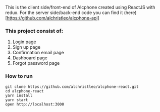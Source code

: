 This is the client side/front-end of Alcphone created using ReactJS with redux. For the server side/back-end code you can find it (here)[https://github.com/alchristleo/alcphone-api]

### This project consist of:
1. Login page
2. Sign up page
3. Confirmation email page
4. Dashboard page
5. Forgot password page

### How to run
```
git clone https://github.com/alchristleo/alcphone-react.git
cd alcphone-react
yarn install
yarn start
open http://localhost:3000
```
